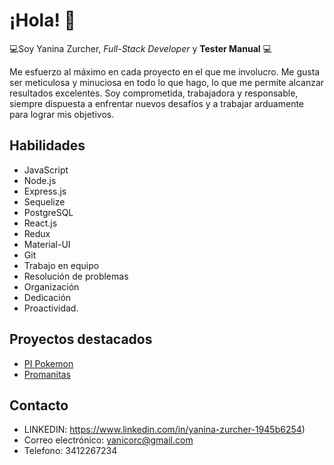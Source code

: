 # ¡Hola! 👋

💻Soy Yanina Zurcher, *Full-Stack Developer* y **Tester Manual** 💻

Me esfuerzo al máximo en cada proyecto en el que me involucro. Me gusta ser meticulosa y minuciosa en todo lo que hago, lo que me permite alcanzar resultados excelentes. Soy comprometida, trabajadora y responsable, siempre dispuesta a enfrentar nuevos desafíos y a trabajar arduamente para lograr mis objetivos.

## Habilidades

- JavaScript
- Node.js
- Express.js
- Sequelize
- PostgreSQL
- React.js
- Redux
- Material-UI
- Git
- Trabajo en equipo
- Resolución de problemas
- Organización 
- Dedicación 
- Proactividad.

## Proyectos destacados

- [PI Pokemon](https://github.com/yanirc1981/PI-POKEMON)
- [Promanitas](https://github.com/yanirc1981/ProManitasClient)


## Contacto

- LINKEDIN: https://www.linkedin.com/in/yanina-zurcher-1945b6254)
- Correo electrónico: yanicorc@gmail.com
- Telefono: 3412267234

